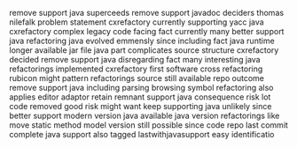 remove support java superceeds remove support javadoc deciders thomas nilefalk problem statement cxrefactory currently supporting yacc java cxrefactory complex legacy code facing fact currently many better support java refactoring java evolved emmensly since including fact java runtime longer available jar file java part complicates source structure cxrefactory decided remove support java disregarding fact many interesting java refactorings implemented cxrefactory first software cross refactoring rubicon might pattern refactorings source still available repo outcome remove support java including parsing browsing symbol refactoring also applies editor adaptor retain remnant support java consequence risk lot code removed good risk might want keep supporting java unlikely since better support modern version java available java version refactorings like move static method model version still possible since code repo last commit complete java support also tagged lastwithjavasupport easy identificatio
